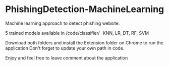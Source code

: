 # PhishingDetection-MachineLearning
Machine learning approach to detect phishing website.

5 trained models available in /code/classifier/
-KNN, LR, DT, RF, SVM

Download both folders and install the Extension folder on Chrome to run the application
Don't forget to update your own path in code.

Enjoy and feel free to leave comment about the application
